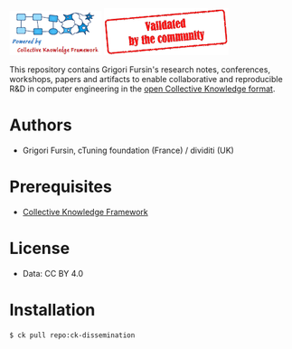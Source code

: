 [![logo](https://github.com/ctuning/ck-guide-images/blob/master/logo-powered-by-ck.png)](http://cKnowledge.org)
[![logo](https://github.com/ctuning/ck-guide-images/blob/master/logo-validated-by-the-community-simple.png)](http://cTuning.org)

This repository contains Grigori Fursin's research notes, conferences, workshops,
papers and artifacts to enable collaborative and reproducible R&D 
in computer engineering in the [open Collective Knowledge format](http://cKnowledge.org).

Authors
=======

* Grigori Fursin, cTuning foundation (France) / dividiti (UK)

Prerequisites
=============
* [Collective Knowledge Framework](http://github.com/ctuning/ck)

License
=============
* Data: CC BY 4.0

Installation
============

```
$ ck pull repo:ck-dissemination
```
